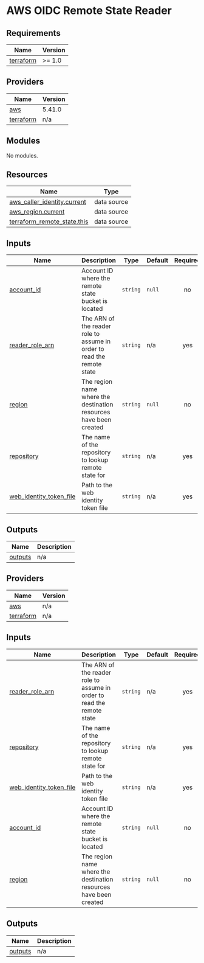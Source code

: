 # AWS OIDC Remote State Reader

## Requirements

| Name                                                                     | Version |
| ------------------------------------------------------------------------ | ------- |
| <a name="requirement_terraform"></a> [terraform](#requirement_terraform) | >= 1.0  |

## Providers

| Name                                                               | Version |
| ------------------------------------------------------------------ | ------- |
| <a name="provider_aws"></a> [aws](#provider_aws)                   | 5.41.0  |
| <a name="provider_terraform"></a> [terraform](#provider_terraform) | n/a     |

## Modules

No modules.

## Resources

| Name                                                                                                                             | Type        |
| -------------------------------------------------------------------------------------------------------------------------------- | ----------- |
| [aws_caller_identity.current](https://registry.terraform.io/providers/hashicorp/aws/latest/docs/data-sources/caller_identity)    | data source |
| [aws_region.current](https://registry.terraform.io/providers/hashicorp/aws/latest/docs/data-sources/region)                      | data source |
| [terraform_remote_state.this](https://registry.terraform.io/providers/hashicorp/terraform/latest/docs/data-sources/remote_state) | data source |

## Inputs

| Name                                                                                                   | Description                                                            | Type     | Default | Required |
| ------------------------------------------------------------------------------------------------------ | ---------------------------------------------------------------------- | -------- | ------- | :------: |
| <a name="input_account_id"></a> [account_id](#input_account_id)                                        | Account ID where the remote state bucket is located                    | `string` | `null`  |    no    |
| <a name="input_reader_role_arn"></a> [reader_role_arn](#input_reader_role_arn)                         | The ARN of the reader role to assume in order to read the remote state | `string` | n/a     |   yes    |
| <a name="input_region"></a> [region](#input_region)                                                    | The region name where the destination resources have been created      | `string` | `null`  |    no    |
| <a name="input_repository"></a> [repository](#input_repository)                                        | The name of the repository to lookup remote state for                  | `string` | n/a     |   yes    |
| <a name="input_web_identity_token_file"></a> [web_identity_token_file](#input_web_identity_token_file) | Path to the web identity token file                                    | `string` | n/a     |   yes    |

## Outputs

| Name                                                     | Description |
| -------------------------------------------------------- | ----------- |
| <a name="output_outputs"></a> [outputs](#output_outputs) | n/a         |

<!-- BEGIN_TF_DOCS -->
## Providers

| Name | Version |
|------|---------|
| <a name="provider_aws"></a> [aws](#provider\_aws) | n/a |
| <a name="provider_terraform"></a> [terraform](#provider\_terraform) | n/a |

## Inputs

| Name | Description | Type | Default | Required |
|------|-------------|------|---------|:--------:|
| <a name="input_reader_role_arn"></a> [reader\_role\_arn](#input\_reader\_role\_arn) | The ARN of the reader role to assume in order to read the remote state | `string` | n/a | yes |
| <a name="input_repository"></a> [repository](#input\_repository) | The name of the repository to lookup remote state for | `string` | n/a | yes |
| <a name="input_web_identity_token_file"></a> [web\_identity\_token\_file](#input\_web\_identity\_token\_file) | Path to the web identity token file | `string` | n/a | yes |
| <a name="input_account_id"></a> [account\_id](#input\_account\_id) | Account ID where the remote state bucket is located | `string` | `null` | no |
| <a name="input_region"></a> [region](#input\_region) | The region name where the destination resources have been created | `string` | `null` | no |

## Outputs

| Name | Description |
|------|-------------|
| <a name="output_outputs"></a> [outputs](#output\_outputs) | n/a |
<!-- END_TF_DOCS -->

